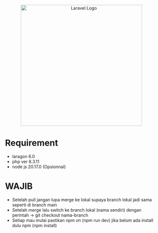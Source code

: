 <p align="center"><a href="https://laravel.com" target="_blank"><img src="https://raw.githubusercontent.com/laravel/art/master/logo-lockup/5%20SVG/2%20CMYK/1%20Full%20Color/laravel-logolockup-cmyk-red.svg" width="400" alt="Laravel Logo"></a></p>

# Requirement
- laragon 6.0
- php ver 8.3.11
- node js 20.17.0 (Opsionnal)

# WAJIB
- Setelah pull jangan lupa merge ke lokal supaya branch lokal jadi sama seperti di branch main
- Setelah merge lalu switch ke branch lokal (nama sendiri) dengan perintah -> git checkout nama-branch
- Setiap mau mulai pastikan npm on (npm run dev) jika belum ada install dulu npm (npm install)
